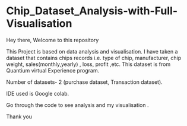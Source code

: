 # Chip_Dataset_Analysis-with-Full-Visualisation
Hey there,
Welcome to this repository

This Project is based on data analysis and visualisation.
I have taken a dataset that contains chips records i.e. type of chip, manufacturer, chip weight, sales(monthly,yearly) , loss, profit ,etc. 
This dataset is from Quantium virtual Experience program.

Number of datasets- 2 (purchase dataset, Transaction dataset).

IDE used is Google colab.

Go through the code to see analysis and my visualisation .

Thank you
